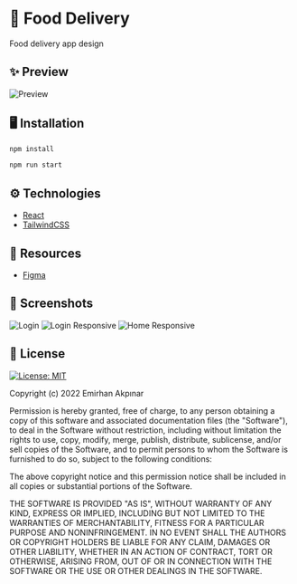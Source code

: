 # 🍔 Food Delivery

Food delivery app design

## ✨ Preview

![Preview](https://user-images.githubusercontent.com/30156531/167220852-5c6af8ca-d505-4a8e-91d6-6da28352717f.png)

## 🖥️ Installation

```sh
npm install

npm run start
```

## ⚙️ Technologies

- [React](https://reactjs.org/)
- [TailwindCSS](https://tailwindcss.com/)

## 🔭 Resources

- [Figma](https://www.figma.com/file/YMZg7LKeWtwWS4n1xUk0I0/Food-Delivery-UI---Free-(Copy))

## 📸 Screenshots

![Login](https://user-images.githubusercontent.com/30156531/167221097-61657df2-49fe-40e8-899c-3d19f756c0fc.png)
![Login Responsive](https://user-images.githubusercontent.com/30156531/167221095-746a2ab4-caae-474c-b72d-8e1e91bc8082.png)
![Home Responsive](https://user-images.githubusercontent.com/30156531/167221101-29fdcf87-696a-4845-9a85-1cac3568e31b.png)

## 📜 License

[![License: MIT](https://img.shields.io/badge/License-MIT-yellow.svg)]()


Copyright (c) 2022 Emirhan Akpınar

Permission is hereby granted, free of charge, to any person obtaining a copy
of this software and associated documentation files (the "Software"), to deal
in the Software without restriction, including without limitation the rights
to use, copy, modify, merge, publish, distribute, sublicense, and/or sell
copies of the Software, and to permit persons to whom the Software is
furnished to do so, subject to the following conditions:

The above copyright notice and this permission notice shall be included in all
copies or substantial portions of the Software.

THE SOFTWARE IS PROVIDED "AS IS", WITHOUT WARRANTY OF ANY KIND, EXPRESS OR
IMPLIED, INCLUDING BUT NOT LIMITED TO THE WARRANTIES OF MERCHANTABILITY,
FITNESS FOR A PARTICULAR PURPOSE AND NONINFRINGEMENT. IN NO EVENT SHALL THE
AUTHORS OR COPYRIGHT HOLDERS BE LIABLE FOR ANY CLAIM, DAMAGES OR OTHER
LIABILITY, WHETHER IN AN ACTION OF CONTRACT, TORT OR OTHERWISE, ARISING FROM,
OUT OF OR IN CONNECTION WITH THE SOFTWARE OR THE USE OR OTHER DEALINGS IN THE
SOFTWARE.
